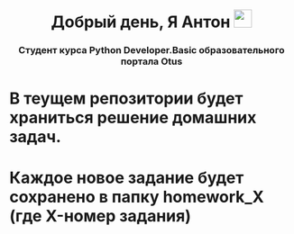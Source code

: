 <h1 align="center"> Добрый день, Я Антон
<img src="https://github.com/blackcater/blackcater/raw/main/images/Hi.gif" height="32"/></h1>
<h3 align="center">Студент курса Python Developer.Basic образовательного портала Otus </h3>

# В теущем репозитории будет храниться решение домашних задач.
# Каждое новое задание будет сохранено в папку homework_X (где X-номер задания) 
